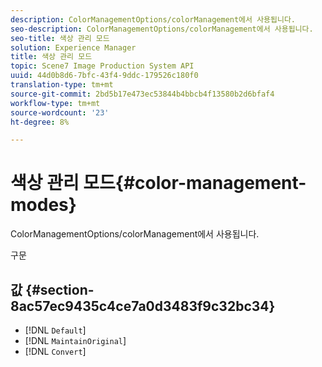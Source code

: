 ```yaml
---
description: ColorManagementOptions/colorManagement에서 사용됩니다.
seo-description: ColorManagementOptions/colorManagement에서 사용됩니다.
seo-title: 색상 관리 모드
solution: Experience Manager
title: 색상 관리 모드
topic: Scene7 Image Production System API
uuid: 44d0b8d6-7bfc-43f4-9ddc-179526c180f0
translation-type: tm+mt
source-git-commit: 2bd5b17e473ec53844b4bbcb4f13580b2d6bfaf4
workflow-type: tm+mt
source-wordcount: '23'
ht-degree: 8%

---
```



# 색상 관리 모드{#color-management-modes}

ColorManagementOptions/colorManagement에서 사용됩니다.

구문

## 값 {#section-8ac57ec9435c4ce7a0d3483f9c32bc34}

* [!DNL `Default`]
* [!DNL `MaintainOriginal`]
* [!DNL `Convert`]

